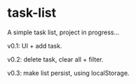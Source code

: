 # task-list
A simple task list, project in progress...

v0.1: UI + add task.

v0.2: delete task, clear all + filter.

v0.3: make list persist, using localStorage.
